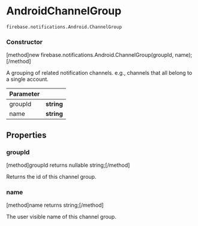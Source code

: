 # AndroidChannelGroup

```
firebase.notifications.Android.ChannelGroup
```

### Constructor
[method]new firebase.notifications.Android.ChannelGroup(groupId, name);[/method]

A grouping of related notification channels. e.g., channels that all belong to a single account.

| Parameter |         |
| --------- | ------- |
| groupId   | **string** |
| name      | **string** |

## Properties

### groupId
[method]groupId returns nullable string;[/method]

Returns the id of this channel group.

### name
[method]name returns string;[/method]

The user visible name of this channel group.
